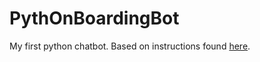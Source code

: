 # PythOnBoardingBot
My first python chatbot. Based on
instructions found [here](https://github.com/slackapi/python-slackclient).